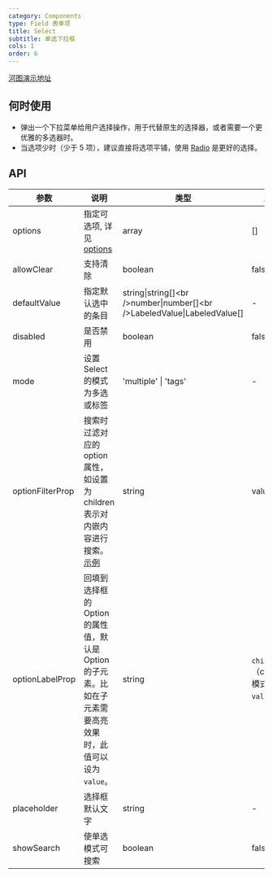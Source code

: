 ```yaml
---
category: Components
type: Field 表单项
title: Select
subtitle: 单选下拉框
cols: 1
order: 6
---
```


[河图演示地址](http://139.155.239.172:9536/guiedit?route=%2Fproject%2Fhetu_demo%2Fhetu%2Fdemo%2FSelect)

## 何时使用

- 弹出一个下拉菜单给用户选择操作，用于代替原生的选择器，或者需要一个更优雅的多选器时。
- 当选项少时（少于 5 项），建议直接将选项平铺，使用 [Radio](/components/Field/components/Radio/) 是更好的选择。

## API

| 参数             | 说明                                                                                                                                      | 类型                                                                         | 默认值                                   |
| ---------------- | ----------------------------------------------------------------------------------------------------------------------------------------- | ---------------------------------------------------------------------------- | ---------------------------------------- |
| options          | 指定可选项, 详见 [options](/components/Field/components/Checkbox/#options)                                                                | array                                                                        | \[]                                      |
| allowClear       | 支持清除                                                                                                                                  | boolean                                                                      | false                                    |
| defaultValue     | 指定默认选中的条目                                                                                                                        | string\|string\[]\<br />number\|number\[]\<br />LabeledValue\|LabeledValue[] | -                                        |
| disabled         | 是否禁用                                                                                                                                  | boolean                                                                      | false                                    |
| mode             | 设置 Select 的模式为多选或标签                                                                                                            | 'multiple' \| 'tags'                                                         | -                                        |
| optionFilterProp | 搜索时过滤对应的 option 属性，如设置为 children 表示对内嵌内容进行搜索。[示例](https://codesandbox.io/s/antd-reproduction-template-tk678) | string                                                                       | value                                    |
| optionLabelProp  | 回填到选择框的 Option 的属性值，默认是 Option 的子元素。比如在子元素需要高亮效果时，此值可以设为 `value`。                                | string                                                                       | `children` （combobox 模式下为 `value`） |
| placeholder      | 选择框默认文字                                                                                                                            | string                                                                       | -                                        |
| showSearch       | 使单选模式可搜索                                                                                                                          | boolean                                                                      | false                                    |

